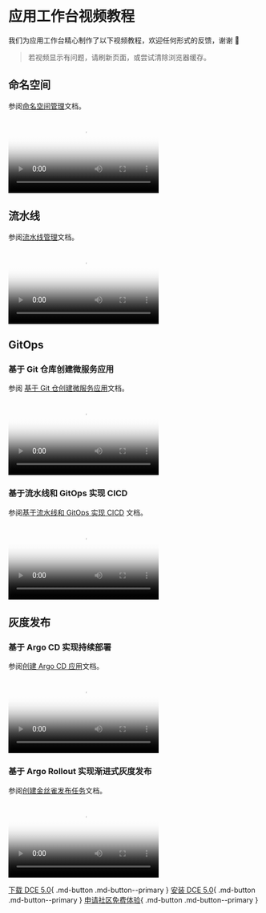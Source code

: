 # 应用工作台视频教程

我们为应用工作台精心制作了以下视频教程，欢迎任何形式的反馈，谢谢 🙏

> 若视频显示有问题，请刷新页面，或尝试清除浏览器缓存。

## 命名空间

参阅[命名空间管理](../amamba/user-guide/namespace/namespace.md)文档。

<div class="responsive-video-container">
<video controls src="https://harbor-test2.cn-sh2.ufileos.com/docs/videos/create-ns.mp4" preload="metadata" poster="images/amamba-ns.png"></video>
</div>

## 流水线

参阅[流水线管理](../amamba/user-guide/pipeline/create/custom.md)文档。

<div class="responsive-video-container">
<video controls src="https://harbor-test2.cn-sh2.ufileos.com/docs/videos/create-pipeline.mp4" preload="metadata" poster="images/amamba-pipeline.png"></video>
</div>

## GitOps

### 基于 Git 仓库创建微服务应用

参阅 [基于 Git 仓创建微服务应用](../amamba/user-guide/wizard/create-app-git.md)文档。

<div class="responsive-video-container">
<video controls src="https://harbor-test2.cn-sh2.ufileos.com/docs/videos/createservice-gitrepo.mp4" preload="metadata" poster="images/amamba-git.png"></video>
</div>

### 基于流水线和 GitOps 实现 CICD

参阅[基于流水线和 GitOps 实现 CICD](../amamba/quickstart/argocd-jenkins.md) 文档。

<div class="responsive-video-container">
<video controls src="https://harbor-test2.cn-sh2.ufileos.com/docs/videos/amamba-cicd.mp4" preload="metadata" poster="images/amamba-cicd.png"></video>
</div>

## 灰度发布

### 基于 Argo CD 实现持续部署

参阅[创建 Argo CD 应用](../amamba/user-guide/gitops/create-argo-cd.md)文档。

<div class="responsive-video-container">
<video controls src="https://harbor-test2.cn-sh2.ufileos.com/docs/videos/gitops.mp4" preload="metadata" poster="images/amamba-gitops.png"></video>
</div>

### 基于 Argo Rollout 实现渐进式灰度发布

参阅[创建金丝雀发布任务](../amamba/user-guide/release/canary.md)文档。

<div class="responsive-video-container">
<video controls src="https://harbor-test2.cn-sh2.ufileos.com/docs/videos/canary.mp4" preload="metadata" poster="images/amamba-canary.png"></video>
</div>

[下载 DCE 5.0](../download/index.md){ .md-button .md-button--primary }
[安装 DCE 5.0](../install/index.md){ .md-button .md-button--primary }
[申请社区免费体验](../dce/license0.md){ .md-button .md-button--primary }